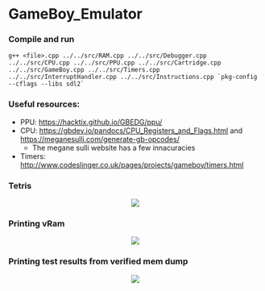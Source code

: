 # GameBoy_Emulator

### Compile and run 
```
g++ <file>.cpp ../../src/RAM.cpp ../../src/Debugger.cpp ../../src/CPU.cpp ../../src/PPU.cpp ../../src/Cartridge.cpp ../../src/GameBoy.cpp ../../src/Timers.cpp ../../src/InterruptHandler.cpp ../../src/Instructions.cpp `pkg-config --cflags --libs sdl2`
```

### Useful resources: 

* PPU: https://hacktix.github.io/GBEDG/ppu/
* CPU: https://gbdev.io/pandocs/CPU_Registers_and_Flags.html and https://meganesulli.com/generate-gb-opcodes/
  *  The megane sulli website has a few innacuracies
* Timers: http://www.codeslinger.co.uk/pages/projects/gameboy/timers.html


### Tetris 
<p align="center">
 <img src="https://user-images.githubusercontent.com/83780720/188169021-ccd7ecc3-8c05-4f23-9535-998e6dc95af9.png"/>
</p>


### Printing vRam 

<p align="center">
 <img src="https://user-images.githubusercontent.com/83780720/187287426-22f4fe4a-7963-41bf-8f49-ada1544be4da.png"/>
</p>

### Printing test results from verified mem dump 

<p align="center">
 <img src="https://user-images.githubusercontent.com/83780720/187350775-10a86cf9-fa8c-4614-b9bc-c4f564c1a6bd.png"/>
</p>
